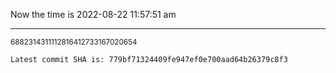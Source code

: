 Now the time is 2022-08-22 11:57:51 am

---

<small>6882314311112816412733167020654</small>

```txt
Latest commit SHA is: 779bf71324409fe947ef0e700aad64b26379c8f3
```
